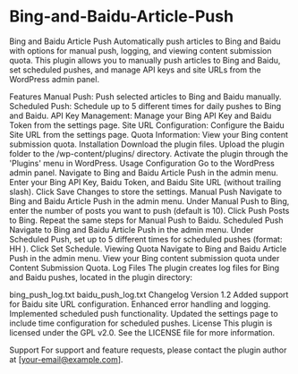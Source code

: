 # Bing-and-Baidu-Article-Push
Bing and Baidu Article Push
Automatically push articles to Bing and Baidu with options for manual push, logging, and viewing content submission quota. This plugin allows you to manually push articles to Bing and Baidu, set scheduled pushes, and manage API keys and site URLs from the WordPress admin panel.

Features
Manual Push: Push selected articles to Bing and Baidu manually.
Scheduled Push: Schedule up to 5 different times for daily pushes to Bing and Baidu.
API Key Management: Manage your Bing API Key and Baidu Token from the settings page.
Site URL Configuration: Configure the Baidu Site URL from the settings page.
Quota Information: View your Bing content submission quota.
Installation
Download the plugin files.
Upload the plugin folder to the /wp-content/plugins/ directory.
Activate the plugin through the 'Plugins' menu in WordPress.
Usage
Configuration
Go to the WordPress admin panel.
Navigate to Bing and Baidu Article Push in the admin menu.
Enter your Bing API Key, Baidu Token, and Baidu Site URL (without trailing slash).
Click Save Changes to store the settings.
Manual Push
Navigate to Bing and Baidu Article Push in the admin menu.
Under Manual Push to Bing, enter the number of posts you want to push (default is 10).
Click Push Posts to Bing.
Repeat the same steps for Manual Push to Baidu.
Scheduled Push
Navigate to Bing and Baidu Article Push in the admin menu.
Under Scheduled Push, set up to 5 different times for scheduled pushes (format: HH
).
Click Set Schedule.
Viewing Quota
Navigate to Bing and Baidu Article Push in the admin menu.
View your Bing content submission quota under Content Submission Quota.
Log Files
The plugin creates log files for Bing and Baidu pushes, located in the plugin directory:

bing_push_log.txt
baidu_push_log.txt
Changelog
Version 1.2
Added support for Baidu site URL configuration.
Enhanced error handling and logging.
Implemented scheduled push functionality.
Updated the settings page to include time configuration for scheduled pushes.
License
This plugin is licensed under the GPL v2.0. See the LICENSE file for more information.

Support
For support and feature requests, please contact the plugin author at [your-email@example.com].
